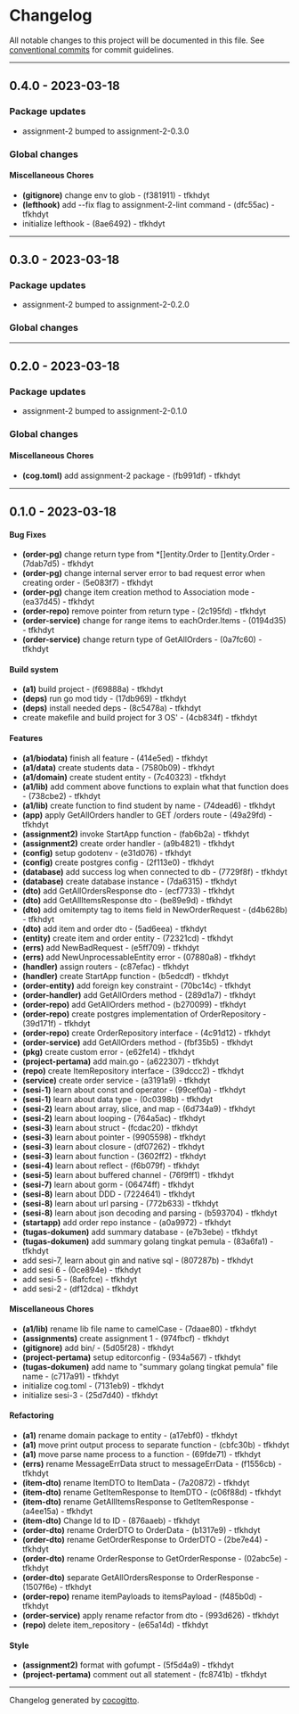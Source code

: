 # Changelog
All notable changes to this project will be documented in this file. See [conventional commits](https://www.conventionalcommits.org/) for commit guidelines.

- - -
## 0.4.0 - 2023-03-18
### Package updates
- assignment-2 bumped to assignment-2-0.3.0
### Global changes
#### Miscellaneous Chores
- **(gitignore)** change env to glob - (f381911) - tfkhdyt
- **(lefthook)** add --fix flag to assignment-2-lint command - (dfc55ac) - tfkhdyt
- initialize lefthook - (8ae6492) - tfkhdyt

- - -

## 0.3.0 - 2023-03-18
### Package updates
- assignment-2 bumped to assignment-2-0.2.0
### Global changes

- - -

## 0.2.0 - 2023-03-18
### Package updates
- assignment-2 bumped to assignment-2-0.1.0
### Global changes
#### Miscellaneous Chores
- **(cog.toml)** add assignment-2 package - (fb991df) - tfkhdyt

- - -

## 0.1.0 - 2023-03-18
#### Bug Fixes
- **(order-pg)** change return type from *[]entity.Order to []entity.Order - (7dab7d5) - tfkhdyt
- **(order-pg)** change internal server error to bad request error when creating order - (5e083f7) - tfkhdyt
- **(order-pg)** change item creation method to Association mode - (ea37d45) - tfkhdyt
- **(order-repo)** remove pointer from return type - (2c195fd) - tfkhdyt
- **(order-service)** change for range items to eachOrder.Items - (0194d35) - tfkhdyt
- **(order-service)** change return type of GetAllOrders - (0a7fc60) - tfkhdyt
#### Build system
- **(a1)** build project - (f69888a) - tfkhdyt
- **(deps)** run go mod tidy - (17db969) - tfkhdyt
- **(deps)** install needed deps - (8c5478a) - tfkhdyt
- create makefile and build project for 3 OS' - (4cb834f) - tfkhdyt
#### Features
- **(a1/biodata)** finish all feature - (414e5ed) - tfkhdyt
- **(a1/data)** create students data - (7580b09) - tfkhdyt
- **(a1/domain)** create student entity - (7c40323) - tfkhdyt
- **(a1/lib)** add comment above functions to explain what that function does - (738cbe2) - tfkhdyt
- **(a1/lib)** create function to find student by name - (74dead6) - tfkhdyt
- **(app)** apply GetAllOrders handler to GET /orders route - (49a29fd) - tfkhdyt
- **(assignment2)** invoke StartApp function - (fab6b2a) - tfkhdyt
- **(assignment2)** create order handler - (a9b4821) - tfkhdyt
- **(config)** setup godotenv - (e31d076) - tfkhdyt
- **(config)** create postgres config - (2f113e0) - tfkhdyt
- **(database)** add success log when connected to db - (7729f8f) - tfkhdyt
- **(database)** create database instance - (7da6315) - tfkhdyt
- **(dto)** add GetAllOrdersResponse dto - (ecf7733) - tfkhdyt
- **(dto)** add GetAllItemsResponse dto - (be89e9d) - tfkhdyt
- **(dto)** add omitempty tag to items field in NewOrderRequest - (d4b628b) - tfkhdyt
- **(dto)** add item and order dto - (5ad6eea) - tfkhdyt
- **(entity)** create item and order entity - (72321cd) - tfkhdyt
- **(errs)** add NewBadRequest - (e5ff709) - tfkhdyt
- **(errs)** add NewUnprocessableEntity error - (07880a8) - tfkhdyt
- **(handler)** assign routers - (c87efac) - tfkhdyt
- **(handler)** create StartApp function - (b5edcdf) - tfkhdyt
- **(order-entity)** add foreign key constraint - (70bc14c) - tfkhdyt
- **(order-handler)** add GetAllOrders method - (289d1a7) - tfkhdyt
- **(order-repo)** add GetAllOrders method - (b270099) - tfkhdyt
- **(order-repo)** create postgres implementation of OrderRepository - (39d171f) - tfkhdyt
- **(order-repo)** create OrderRepository interface - (4c91d12) - tfkhdyt
- **(order-service)** add GetAllOrders method - (fbf35b5) - tfkhdyt
- **(pkg)** create custom error - (e62fe14) - tfkhdyt
- **(project-pertama)** add main.go - (a622307) - tfkhdyt
- **(repo)** create ItemRepository interface - (39dccc2) - tfkhdyt
- **(service)** create order service - (a3191a9) - tfkhdyt
- **(sesi-1)** learn about const and operator - (99cef0a) - tfkhdyt
- **(sesi-1)** learn about data type - (0c0398b) - tfkhdyt
- **(sesi-2)** learn about array, slice, and map - (6d734a9) - tfkhdyt
- **(sesi-2)** learn about looping - (764a5ac) - tfkhdyt
- **(sesi-3)** learn about struct - (fcdac20) - tfkhdyt
- **(sesi-3)** learn about pointer - (9905598) - tfkhdyt
- **(sesi-3)** learn about closure - (df07262) - tfkhdyt
- **(sesi-3)** learn about function - (3602ff2) - tfkhdyt
- **(sesi-4)** learn about reflect - (f6b079f) - tfkhdyt
- **(sesi-5)** learn about buffered channel - (76f9ff1) - tfkhdyt
- **(sesi-7)** learn about gorm - (06474ff) - tfkhdyt
- **(sesi-8)** learn about DDD - (7224641) - tfkhdyt
- **(sesi-8)** learn about url parsing - (772b633) - tfkhdyt
- **(sesi-8)** learn about json decoding and parsing - (b593704) - tfkhdyt
- **(startapp)** add order repo instance - (a0a9972) - tfkhdyt
- **(tugas-dokumen)** add summary database - (e7b3ebe) - tfkhdyt
- **(tugas-dokumen)** add summary golang tingkat pemula - (83a6fa1) - tfkhdyt
- add sesi-7, learn about gin and native sql - (807287b) - tfkhdyt
- add sesi 6 - (0ce894e) - tfkhdyt
- add sesi-5 - (8afcfce) - tfkhdyt
- add sesi-2 - (df12dca) - tfkhdyt
#### Miscellaneous Chores
- **(a1/lib)** rename lib file name to camelCase - (7daae80) - tfkhdyt
- **(assignments)** create assignment 1 - (974fbcf) - tfkhdyt
- **(gitignore)** add bin/ - (5d05f28) - tfkhdyt
- **(project-pertama)** setup editorconfig - (934a567) - tfkhdyt
- **(tugas-dokumen)** add name to "summary golang tingkat pemula" file name - (c717a91) - tfkhdyt
- initialize cog.toml - (7131eb9) - tfkhdyt
- initialize sesi-3 - (25d7d40) - tfkhdyt
#### Refactoring
- **(a1)** rename domain package to entity - (a17ebf0) - tfkhdyt
- **(a1)** move print output process to separate function - (cbfc30b) - tfkhdyt
- **(a1)** move parse name process to a function - (69fde71) - tfkhdyt
- **(errs)** rename MessageErrData struct to messageErrData - (f1556cb) - tfkhdyt
- **(item-dto)** rename ItemDTO to ItemData - (7a20872) - tfkhdyt
- **(item-dto)** rename GetItemResponse to ItemDTO - (c06f88d) - tfkhdyt
- **(item-dto)** rename GetAllItemsResponse to GetItemResponse - (a4ee15a) - tfkhdyt
- **(item-dto)** Change Id to ID - (876aaeb) - tfkhdyt
- **(order-dto)** rename OrderDTO to OrderData - (b1317e9) - tfkhdyt
- **(order-dto)** rename GetOrderResponse to OrderDTO - (2be7e44) - tfkhdyt
- **(order-dto)** rename OrderResponse to GetOrderResponse - (02abc5e) - tfkhdyt
- **(order-dto)** separate GetAllOrdersResponse to OrderResponse - (1507f6e) - tfkhdyt
- **(order-repo)** rename itemPayloads to itemsPayload - (f485b0d) - tfkhdyt
- **(order-service)** apply rename refactor from dto - (993d626) - tfkhdyt
- **(repo)** delete item_repository - (e65a14d) - tfkhdyt
#### Style
- **(assignment2)** format with gofumpt - (5f5d4a9) - tfkhdyt
- **(project-pertama)** comment out all statement - (fc8741b) - tfkhdyt

- - -

Changelog generated by [cocogitto](https://github.com/cocogitto/cocogitto).